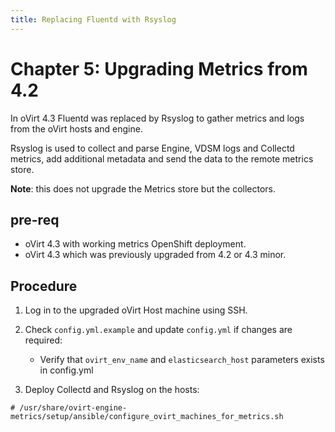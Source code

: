 ```yaml
---
title: Replacing Fluentd with Rsyslog
---
```


# Chapter 5: Upgrading Metrics from 4.2

In oVirt 4.3 Fluentd was replaced by Rsyslog to gather metrics and logs from the oVirt hosts and engine.

Rsyslog is used to collect and parse Engine, VDSM logs and Collectd metrics, add additional metadata and send the data to the remote metrics store.

**Note**: this does not upgrade the Metrics store but the collectors.

## pre-req

* oVirt 4.3 with working metrics OpenShift deployment.
* oVirt 4.3 which was previously upgraded from 4.2 or 4.3 minor.



## Procedure

1. Log in to the upgraded oVirt Host machine using SSH.
2. Check  `config.yml.example`  and update  `config.yml` if changes are required:
   - Verify that  `ovirt_env_name` and `elasticsearch_host` parameters  exists in config.yml

3. Deploy Collectd and Rsyslog on the hosts:

```
# /usr/share/ovirt-engine-metrics/setup/ansible/configure_ovirt_machines_for_metrics.sh
```

